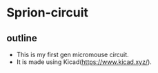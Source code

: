 # Sprion-circuit

## outline
- This is my first gen micromouse circuit.
- It is made using Kicad(https://www.kicad.xyz/).

